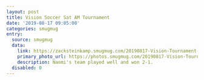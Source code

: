 ```yaml
---
layout: post
title: Vision Soccer Sat AM Tournament
date: '2019-08-17 09:05:00'
categories: smugmug
entry:
  source: smugmug
  data:
    link: https://zacksteinkamp.smugmug.com/20190817-Vision-Tournament-Sat-AM/
    primary_photo_url: https://photos.smugmug.com/20190817-Vision-Tournament-Sat-AM/i-L2QmMbc/0/e2ebc14c/Th/IMG_7493-Th.jpg
    description: Naomi's team played well and won 2-1.
  disabled: 0
---
```



